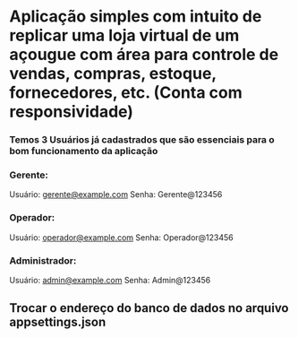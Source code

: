 # Aplicação simples com intuito de replicar uma loja virtual de um açougue com área para controle de vendas, compras, estoque, fornecedores, etc. (Conta com responsividade)

### Temos 3 Usuários já cadastrados que são essenciais para o bom funcionamento da aplicação
### Gerente: 
Usuário: gerente@example.com
Senha: Gerente@123456
### Operador:
Usuário: operador@example.com
Senha: Operador@123456
### Administrador:
Usuário: admin@example.com
Senha: Admin@123456

## Trocar o endereço do banco de dados no arquivo appsettings.json
